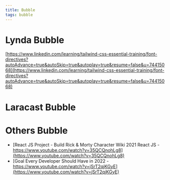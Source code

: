 ```yaml
---
title: Bubble
tags: bubble
---
```


# Lynda Bubble 

[https://www.linkedin.com/learning/tailwind-css-essential-training/font-directives?autoAdvance=true&autoSkip=true&autoplay=true&resume=false&u=74415068](https://www.linkedin.com/learning/tailwind-css-essential-training/font-directives?autoAdvance=true&autoSkip=true&autoplay=true&resume=false&u=74415068)    

# Laracast Bubble


# Others Bubble 
* [React JS Project - Build Rick & Morty Character Wiki 2021 React JS  - https://www.youtube.com/watch?v=35QCQnohLg8](https://www.youtube.com/watch?v=35QCQnohLg8)
* [Goal Every Developer Should Have in 2022 - https://www.youtube.com/watch?v=jSrT2qjKGyE](https://www.youtube.com/watch?v=jSrT2qjKGyE)